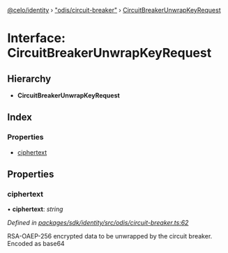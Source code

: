 [@celo/identity](../README.md) › ["odis/circuit-breaker"](../modules/_odis_circuit_breaker_.md) › [CircuitBreakerUnwrapKeyRequest](_odis_circuit_breaker_.circuitbreakerunwrapkeyrequest.md)

# Interface: CircuitBreakerUnwrapKeyRequest

## Hierarchy

* **CircuitBreakerUnwrapKeyRequest**

## Index

### Properties

* [ciphertext](_odis_circuit_breaker_.circuitbreakerunwrapkeyrequest.md#ciphertext)

## Properties

###  ciphertext

• **ciphertext**: *string*

*Defined in [packages/sdk/identity/src/odis/circuit-breaker.ts:62](https://github.com/celo-org/celo-monorepo/blob/master/packages/sdk/identity/src/odis/circuit-breaker.ts#L62)*

RSA-OAEP-256 encrypted data to be unwrapped by the circuit breaker. Encoded as base64
